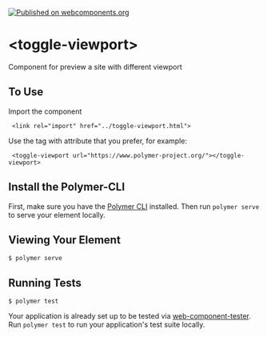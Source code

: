 [![Published on webcomponents.org](https://img.shields.io/badge/webcomponents.org-published-blue.svg)](https://www.webcomponents.org/element/owner/my-element)

# \<toggle-viewport\>

Component for preview a site with different viewport

## To Use

Import the component

```
 <link rel="import" href="../toggle-viewport.html">
```

Use the tag with attribute that you prefer, for example:

```
 <toggle-viewport url="https://www.polymer-project.org/"></toggle-viewport>
```

## Install the Polymer-CLI

First, make sure you have the [Polymer CLI](https://www.npmjs.com/package/polymer-cli) installed. Then run `polymer serve` to serve your element locally.

## Viewing Your Element

```
$ polymer serve
```

## Running Tests

```
$ polymer test
```

Your application is already set up to be tested via [web-component-tester](https://github.com/Polymer/web-component-tester). Run `polymer test` to run your application's test suite locally.
